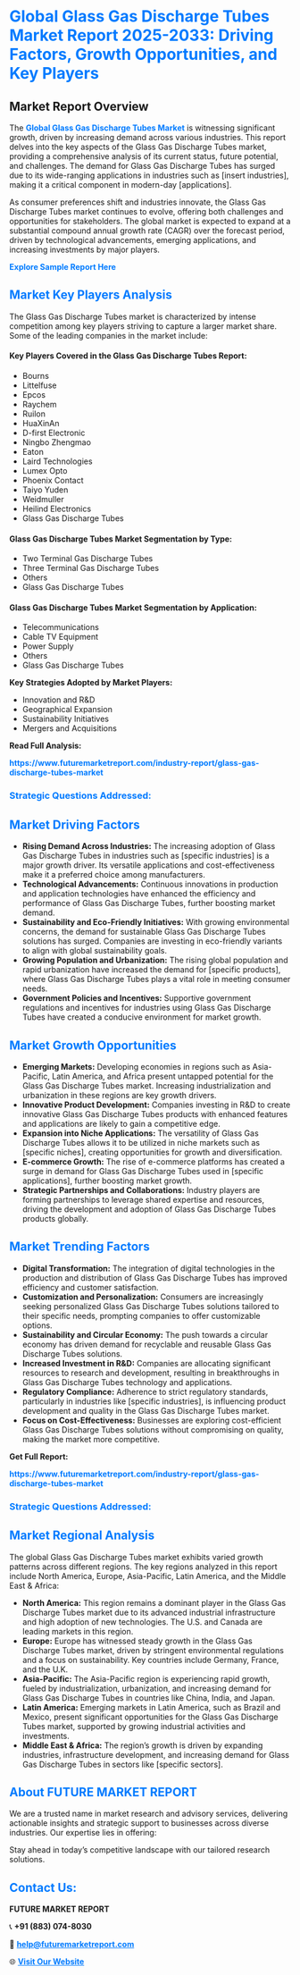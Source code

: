 <h1 style="color: #007BFF;">Global Glass Gas Discharge Tubes Market Report 2025-2033: Driving Factors, Growth Opportunities, and Key Players</h1>

<section id="overview">
<h2>Market Report Overview</h2>
<p>The <a href="https://www.futuremarketreport.com/industry-report/glass-gas-discharge-tubes-market" style="color: #007BFF; text-decoration: none;"><strong>Global Glass Gas Discharge Tubes Market</strong></a> is witnessing significant growth, driven by increasing demand across various industries. This report delves into the key aspects of the Glass Gas Discharge Tubes market, providing a comprehensive analysis of its current status, future potential, and challenges. The demand for Glass Gas Discharge Tubes has surged due to its wide-ranging applications in industries such as [insert industries], making it a critical component in modern-day [applications].</p>
<p>As consumer preferences shift and industries innovate, the Glass Gas Discharge Tubes market continues to evolve, offering both challenges and opportunities for stakeholders. The global market is expected to expand at a substantial compound annual growth rate (CAGR) over the forecast period, driven by technological advancements, emerging applications, and increasing investments by major players.</p>
</section>

<section id="overview">
<p><a href="https://www.futuremarketreport.com/request-sample/reportId=99981" style="color: #007BFF; text-decoration: none;"><strong>Explore Sample Report Here</strong></a></p>
</section>

<section id="key-players">
<h2 style="color: #007BFF;">Market Key Players Analysis</h2>
<p>The Glass Gas Discharge Tubes market is characterized by intense competition among key players striving to capture a larger market share. Some of the leading companies in the market include:</p>
<h4>Key Players Covered in the Glass Gas Discharge Tubes Report:</h4>
<ul><li>Bourns</li><li>Littelfuse</li><li>Epcos</li><li>Raychem</li><li>Ruilon</li><li>HuaXinAn</li><li>D-first Electronic</li><li>Ningbo Zhengmao</li><li>Eaton</li><li>Laird Technologies</li><li>Lumex Opto</li><li>Phoenix Contact</li><li>Taiyo Yuden</li><li>Weidmuller</li><li>Heilind Electronics</li><li>Glass Gas Discharge Tubes</li></ul>
<h4>Glass Gas Discharge Tubes Market Segmentation by Type:</h4>
<ul><li>Two Terminal Gas Discharge Tubes</li><li>Three Terminal Gas Discharge Tubes</li><li>Others</li><li>Glass Gas Discharge Tubes</li></ul>

<h4>Glass Gas Discharge Tubes Market Segmentation by Application:</h4>
<ul><li>Telecommunications</li><li>Cable TV Equipment</li><li>Power Supply</li><li>Others</li><li>Glass Gas Discharge Tubes</li></ul>
<p><strong>Key Strategies Adopted by Market Players:</strong></p>
<ul>
<li>Innovation and R&D</li>
<li>Geographical Expansion</li>
<li>Sustainability Initiatives</li>
<li>Mergers and Acquisitions</li>
</ul>
</section>

<section>
<p><strong>Read Full Analysis: </strong></p><a href="https://www.futuremarketreport.com/industry-report/glass-gas-discharge-tubes-market" style="color: #007BFF; text-decoration: none;"><strong>https://www.futuremarketreport.com/industry-report/glass-gas-discharge-tubes-market</strong></a>
<h3 style="color: #007BFF;">Strategic Questions Addressed:</h3>
</section>

<section id="driving-factors">
<h2 style="color: #007BFF;">Market Driving Factors</h2>
<ul>
<li><strong>Rising Demand Across Industries:</strong> The increasing adoption of Glass Gas Discharge Tubes in industries such as [specific industries] is a major growth driver. Its versatile applications and cost-effectiveness make it a preferred choice among manufacturers.</li>
<li><strong>Technological Advancements:</strong> Continuous innovations in production and application technologies have enhanced the efficiency and performance of Glass Gas Discharge Tubes, further boosting market demand.</li>
<li><strong>Sustainability and Eco-Friendly Initiatives:</strong> With growing environmental concerns, the demand for sustainable Glass Gas Discharge Tubes solutions has surged. Companies are investing in eco-friendly variants to align with global sustainability goals.</li>
<li><strong>Growing Population and Urbanization:</strong> The rising global population and rapid urbanization have increased the demand for [specific products], where Glass Gas Discharge Tubes plays a vital role in meeting consumer needs.</li>
<li><strong>Government Policies and Incentives:</strong> Supportive government regulations and incentives for industries using Glass Gas Discharge Tubes have created a conducive environment for market growth.</li>
</ul>
</section>

<section id="growth-opportunities">
<h2 style="color: #007BFF;">Market Growth Opportunities</h2>
<ul>
<li><strong>Emerging Markets:</strong> Developing economies in regions such as Asia-Pacific, Latin America, and Africa present untapped potential for the Glass Gas Discharge Tubes market. Increasing industrialization and urbanization in these regions are key growth drivers.</li>
<li><strong>Innovative Product Development:</strong> Companies investing in R&D to create innovative Glass Gas Discharge Tubes products with enhanced features and applications are likely to gain a competitive edge.</li>
<li><strong>Expansion into Niche Applications:</strong> The versatility of Glass Gas Discharge Tubes allows it to be utilized in niche markets such as [specific niches], creating opportunities for growth and diversification.</li>
<li><strong>E-commerce Growth:</strong> The rise of e-commerce platforms has created a surge in demand for Glass Gas Discharge Tubes used in [specific applications], further boosting market growth.</li>
<li><strong>Strategic Partnerships and Collaborations:</strong> Industry players are forming partnerships to leverage shared expertise and resources, driving the development and adoption of Glass Gas Discharge Tubes products globally.</li>
</ul>
</section>

<section id="trending-factors">
<h2 style="color: #007BFF;">Market Trending Factors</h2>
<ul>
<li><strong>Digital Transformation:</strong> The integration of digital technologies in the production and distribution of Glass Gas Discharge Tubes has improved efficiency and customer satisfaction.</li>
<li><strong>Customization and Personalization:</strong> Consumers are increasingly seeking personalized Glass Gas Discharge Tubes solutions tailored to their specific needs, prompting companies to offer customizable options.</li>
<li><strong>Sustainability and Circular Economy:</strong> The push towards a circular economy has driven demand for recyclable and reusable Glass Gas Discharge Tubes solutions.</li>
<li><strong>Increased Investment in R&D:</strong> Companies are allocating significant resources to research and development, resulting in breakthroughs in Glass Gas Discharge Tubes technology and applications.</li>
<li><strong>Regulatory Compliance:</strong> Adherence to strict regulatory standards, particularly in industries like [specific industries], is influencing product development and quality in the Glass Gas Discharge Tubes market.</li>
<li><strong>Focus on Cost-Effectiveness:</strong> Businesses are exploring cost-efficient Glass Gas Discharge Tubes solutions without compromising on quality, making the market more competitive.</li>
</ul>
</section>

<section>
<p><strong>Get Full Report: </strong></p><a href="https://www.futuremarketreport.com/industry-report/glass-gas-discharge-tubes-market" style="color: #007BFF; text-decoration: none;"><strong>https://www.futuremarketreport.com/industry-report/glass-gas-discharge-tubes-market</strong></a>
<h3 style="color: #007BFF;">Strategic Questions Addressed:</h3>
</section>


<section id="regional-analysis">
<h2 style="color: #007BFF;">Market Regional Analysis</h2>
<p>The global Glass Gas Discharge Tubes market exhibits varied growth patterns across different regions. The key regions analyzed in this report include North America, Europe, Asia-Pacific, Latin America, and the Middle East & Africa:</p>
<ul>
<li><strong>North America:</strong> This region remains a dominant player in the Glass Gas Discharge Tubes market due to its advanced industrial infrastructure and high adoption of new technologies. The U.S. and Canada are leading markets in this region.</li>
<li><strong>Europe:</strong> Europe has witnessed steady growth in the Glass Gas Discharge Tubes market, driven by stringent environmental regulations and a focus on sustainability. Key countries include Germany, France, and the U.K.</li>
<li><strong>Asia-Pacific:</strong> The Asia-Pacific region is experiencing rapid growth, fueled by industrialization, urbanization, and increasing demand for Glass Gas Discharge Tubes in countries like China, India, and Japan.</li>
<li><strong>Latin America:</strong> Emerging markets in Latin America, such as Brazil and Mexico, present significant opportunities for the Glass Gas Discharge Tubes market, supported by growing industrial activities and investments.</li>
<li><strong>Middle East & Africa:</strong> The region’s growth is driven by expanding industries, infrastructure development, and increasing demand for Glass Gas Discharge Tubes in sectors like [specific sectors].</li>
</ul>
</section>

<footer>
<h2 style="color: #007BFF;">About FUTURE MARKET REPORT</h2>
<p>We are a trusted name in market research and advisory services, delivering actionable insights and strategic support to businesses across diverse industries. Our expertise lies in offering:</p>

<p>Stay ahead in today’s competitive landscape with our tailored research solutions.</p>

<h2 style="color: #007BFF;">Contact Us:</h2>
<p><strong>FUTURE MARKET REPORT</strong></p>
<p>📞 <strong>+91 (883) 074-8030</strong></p>
<p>📧 <strong><a href="mailto:help@futuremarketreport.com" style="color: #007BFF;">help@futuremarketreport.com</a></strong></p>
<p>🌐 <strong><a href="https://www.futuremarketreport.com/" style="color: #007BFF;">Visit Our Website</a></strong></p>
</footer>